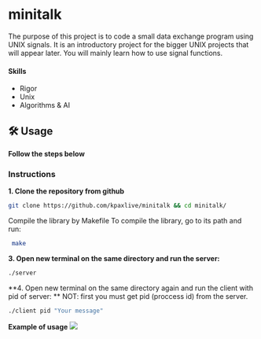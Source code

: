 # minitalk
The purpose of this project is to code a small data exchange program using UNIX signals. It is an introductory project for the bigger UNIX projects that will appear later. You will mainly learn how to use signal functions.

#### Skills
- Rigor
- Unix
- Algorithms & AI

## 🛠️ Usage

**Follow the steps below**

### Instructions

**1. Clone the repository from github**

```bash
git clone https://github.com/kpaxlive/minitalk && cd minitalk/
```
Compile the library by Makefile
To compile the library, go to its path and run:

```bash
 make
```

**3. Open new terminal on the same directory and run the server:**
```bash
./server
```

**4. Open new terminal on the same directory again and run the client with pid of server: **
NOT: first you must get pid (proccess id) from the server.

```bash
./client pid "Your message"
```

**Example of usage**
<img src="./images/usage.png" />
